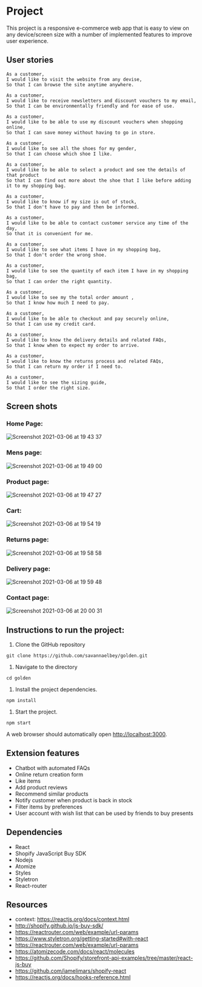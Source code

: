 
# Project
This project is a responsive e-commerce web app that is easy to view on any device/screen size with a number of implemented features to improve user experience.



## User stories

```
As a customer,
I would like to visit the website from any devise,
So that I can browse the site anytime anywhere.
```

```
As a customer,
I would like to receive newsletters and discount vouchers to my email,
So that I can be environmentally friendly and for ease of use.
```

```
As a customer,
I would like to be able to use my discount vouchers when shopping online,
So that I can save money without having to go in store.
```

```
As a customer,
I would like to see all the shoes for my gender,
So that I can choose which shoe I like.
```

```
As a customer,
I would like to be able to select a product and see the details of that product
So that I can find out more about the shoe that I like before adding it to my shopping bag.
```

```
As a customer,
I would like to know if my size is out of stock,
So that I don't have to pay and then be informed.
```

```
As a customer,
I would like to be able to contact customer service any time of the day,
So that it is convenient for me.
```


```
As a customer,
I would like to see what items I have in my shopping bag,
So that I don't order the wrong shoe.
```

```
As a customer,
I would like to see the quantity of each item I have in my shopping bag,
So that I can order the right quantity.
```

```
As a customer,
I would like to see my the total order amount ,
So that I know how much I need to pay.
```

```
As a customer,
I would like to be able to checkout and pay securely online,
So that I can use my credit card.
```

```
As a customer,
I would like to know the delivery details and related FAQs,
So that I know when to expect my order to arrive.
```

```
As a customer,
I would like to know the returns process and related FAQs,
So that I can return my order if I need to.
```

```
As a customer,
I would like to see the sizing guide,
So that I order the right size.
```


## Screen shots
### Home Page:
![Screenshot 2021-03-06 at 19 43 37](https://user-images.githubusercontent.com/71889577/110218927-40203e00-7eb4-11eb-9995-fc280d2754b6.png)

### Mens page:
![Screenshot 2021-03-06 at 19 49 00](https://user-images.githubusercontent.com/71889577/110219081-000d8b00-7eb5-11eb-98ad-74a75d767549.png)

### Product page:
![Screenshot 2021-03-06 at 19 47 27](https://user-images.githubusercontent.com/71889577/110219036-c89ede80-7eb4-11eb-8031-d3c90e242b1e.png)

### Cart:
![Screenshot 2021-03-06 at 19 54 19](https://user-images.githubusercontent.com/71889577/110219204-bec9ab00-7eb5-11eb-89a0-27f32564dc9f.png)

### Returns page:
![Screenshot 2021-03-06 at 19 58 58](https://user-images.githubusercontent.com/71889577/110219325-65ae4700-7eb6-11eb-92d5-c868051fd4cc.png)
### Delivery page:
![Screenshot 2021-03-06 at 19 59 48](https://user-images.githubusercontent.com/71889577/110219347-824a7f00-7eb6-11eb-8640-44ef2912e267.png)
### Contact page:
![Screenshot 2021-03-06 at 20 00 31](https://user-images.githubusercontent.com/71889577/110219368-9c845d00-7eb6-11eb-805d-c77757825f30.png)


## Instructions to run the project:

1. Clone the GitHub repository

  ```
  git clone https://github.com/savannaelbey/golden.git
  ```

1. Navigate to the directory

  ```
  cd golden
  ```

1. Install the project dependencies.

  ```
  npm install
  ```

1. Start the project.

  ```
  npm start
  ```

  A web browser should automatically open [http://localhost:3000](http://localhost:3000).

## Extension features

* Chatbot with automated FAQs
* Online return creation form
* Like items
* Add product reviews
* Recommend similar products
* Notify customer when product is back in stock
* Filter items by preferences
* User account with wish list that can be used by friends to buy presents

## Dependencies

* React
* Shopify JavaScript Buy SDK
* Nodejs
* Atomize
* Styles
* Styletron
* React-router


## Resources
* context: https://reactjs.org/docs/context.html
* http://shopify.github.io/js-buy-sdk/
* https://reactrouter.com/web/example/url-params
* https://www.styletron.org/getting-started#with-react
* https://reactrouter.com/web/example/url-params
* https://atomizecode.com/docs/react/molecules
* https://github.com/Shopify/storefront-api-examples/tree/master/react-js-buy
* https://github.com/iamelimars/shopify-react
* https://reactjs.org/docs/hooks-reference.html
